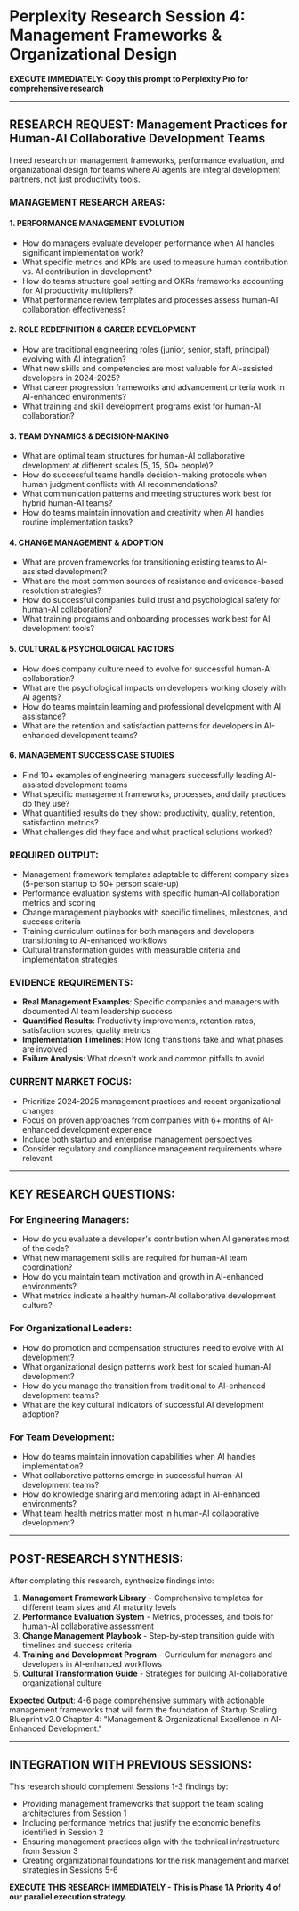 # Perplexity Research Session 4: Management Frameworks & Organizational Design
**EXECUTE IMMEDIATELY: Copy this prompt to Perplexity Pro for comprehensive research**

---

## **RESEARCH REQUEST: Management Practices for Human-AI Collaborative Development Teams**

I need research on management frameworks, performance evaluation, and organizational design for teams where AI agents are integral development partners, not just productivity tools.

### **MANAGEMENT RESEARCH AREAS:**

#### **1. PERFORMANCE MANAGEMENT EVOLUTION**
- How do managers evaluate developer performance when AI handles significant implementation work?
- What specific metrics and KPIs are used to measure human contribution vs. AI contribution in development?
- How do teams structure goal setting and OKRs frameworks accounting for AI productivity multipliers?
- What performance review templates and processes assess human-AI collaboration effectiveness?

#### **2. ROLE REDEFINITION & CAREER DEVELOPMENT**
- How are traditional engineering roles (junior, senior, staff, principal) evolving with AI integration?
- What new skills and competencies are most valuable for AI-assisted developers in 2024-2025?
- What career progression frameworks and advancement criteria work in AI-enhanced environments?
- What training and skill development programs exist for human-AI collaboration?

#### **3. TEAM DYNAMICS & DECISION-MAKING**
- What are optimal team structures for human-AI collaborative development at different scales (5, 15, 50+ people)?
- How do successful teams handle decision-making protocols when human judgment conflicts with AI recommendations?
- What communication patterns and meeting structures work best for hybrid human-AI teams?
- How do teams maintain innovation and creativity when AI handles routine implementation tasks?

#### **4. CHANGE MANAGEMENT & ADOPTION**
- What are proven frameworks for transitioning existing teams to AI-assisted development?
- What are the most common sources of resistance and evidence-based resolution strategies?
- How do successful companies build trust and psychological safety for human-AI collaboration?
- What training programs and onboarding processes work best for AI development tools?

#### **5. CULTURAL & PSYCHOLOGICAL FACTORS**
- How does company culture need to evolve for successful human-AI collaboration?
- What are the psychological impacts on developers working closely with AI agents?
- How do teams maintain learning and professional development with AI assistance?
- What are the retention and satisfaction patterns for developers in AI-enhanced development teams?

#### **6. MANAGEMENT SUCCESS CASE STUDIES**
- Find 10+ examples of engineering managers successfully leading AI-assisted development teams
- What specific management frameworks, processes, and daily practices do they use?
- What quantified results do they show: productivity, quality, retention, satisfaction metrics?
- What challenges did they face and what practical solutions worked?

### **REQUIRED OUTPUT:**
- Management framework templates adaptable to different company sizes (5-person startup to 50+ person scale-up)
- Performance evaluation systems with specific human-AI collaboration metrics and scoring
- Change management playbooks with specific timelines, milestones, and success criteria
- Training curriculum outlines for both managers and developers transitioning to AI-enhanced workflows
- Cultural transformation guides with measurable criteria and implementation strategies

### **EVIDENCE REQUIREMENTS:**
- **Real Management Examples**: Specific companies and managers with documented AI team leadership success
- **Quantified Results**: Productivity improvements, retention rates, satisfaction scores, quality metrics
- **Implementation Timelines**: How long transitions take and what phases are involved
- **Failure Analysis**: What doesn't work and common pitfalls to avoid

### **CURRENT MARKET FOCUS:**
- Prioritize 2024-2025 management practices and recent organizational changes
- Focus on proven approaches from companies with 6+ months of AI-enhanced development experience
- Include both startup and enterprise management perspectives
- Consider regulatory and compliance management requirements where relevant

---

## **KEY RESEARCH QUESTIONS:**

### **For Engineering Managers:**
- How do you evaluate a developer's contribution when AI generates most of the code?
- What new management skills are required for human-AI team coordination?
- How do you maintain team motivation and growth in AI-enhanced environments?
- What metrics indicate a healthy human-AI collaborative development culture?

### **For Organizational Leaders:**
- How do promotion and compensation structures need to evolve with AI development?
- What organizational design patterns work best for scaled human-AI development?
- How do you manage the transition from traditional to AI-enhanced development teams?
- What are the key cultural indicators of successful AI development adoption?

### **For Team Development:**
- How do teams maintain innovation capabilities when AI handles implementation?
- What collaborative patterns emerge in successful human-AI development teams?
- How do knowledge sharing and mentoring adapt in AI-enhanced environments?
- What team health metrics matter most in human-AI collaborative development?

---

## **POST-RESEARCH SYNTHESIS:**

After completing this research, synthesize findings into:

1. **Management Framework Library** - Comprehensive templates for different team sizes and AI maturity levels
2. **Performance Evaluation System** - Metrics, processes, and tools for human-AI collaborative assessment
3. **Change Management Playbook** - Step-by-step transition guide with timelines and success criteria
4. **Training and Development Program** - Curriculum for managers and developers in AI-enhanced workflows
5. **Cultural Transformation Guide** - Strategies for building AI-collaborative organizational culture

**Expected Output**: 4-6 page comprehensive summary with actionable management frameworks that will form the foundation of Startup Scaling Blueprint v2.0 Chapter 4: "Management & Organizational Excellence in AI-Enhanced Development."

---

## **INTEGRATION WITH PREVIOUS SESSIONS:**

This research should complement Sessions 1-3 findings by:
- Providing management frameworks that support the team scaling architectures from Session 1
- Including performance metrics that justify the economic benefits identified in Session 2
- Ensuring management practices align with the technical infrastructure from Session 3
- Creating organizational foundations for the risk management and market strategies in Sessions 5-6

**EXECUTE THIS RESEARCH IMMEDIATELY - This is Phase 1A Priority 4 of our parallel execution strategy.**